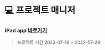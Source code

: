 
# 💻 프로젝트 매니저
### iPad app [바로가기](https://github.com/Kim-TaeHyun-A/ios-project-manager)
> 프로젝트 기간 2022-07-18 ~ 2022-07-29  

